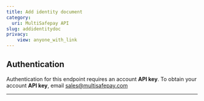 ```yaml
---
title: Add identity document
category:
  uri: MultiSafepay API
slug: addidentitydoc
privacy:
    view: anyone_with_link
---
```


## Authentication

Authentication for this endpoint requires an account **API key**. To obtain your account **API key**, email [sales@multisafepay.com](mailto:sales@multisafepay.com)

---